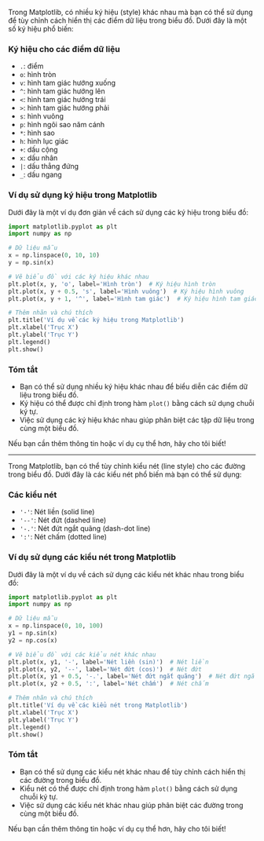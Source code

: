 Trong Matplotlib, có nhiều ký hiệu (style) khác nhau mà bạn có thể sử dụng để tùy chỉnh cách hiển thị các điểm dữ liệu trong biểu đồ. Dưới đây là một số ký hiệu phổ biến:

### Ký hiệu cho các điểm dữ liệu

- `.`: điểm
- `o`: hình tròn
- `v`: hình tam giác hướng xuống
- `^`: hình tam giác hướng lên
- `<`: hình tam giác hướng trái
- `>`: hình tam giác hướng phải
- `s`: hình vuông
- `p`: hình ngôi sao năm cánh
- `*`: hình sao
- `h`: hình lục giác
- `+`: dấu cộng
- `x`: dấu nhân
- `|`: dấu thẳng đứng
- `_`: dấu ngang

### Ví dụ sử dụng ký hiệu trong Matplotlib

Dưới đây là một ví dụ đơn giản về cách sử dụng các ký hiệu trong biểu đồ:

```python
import matplotlib.pyplot as plt
import numpy as np

# Dữ liệu mẫu
x = np.linspace(0, 10, 10)
y = np.sin(x)

# Vẽ biểu đồ với các ký hiệu khác nhau
plt.plot(x, y, 'o', label='Hình tròn')  # Ký hiệu hình tròn
plt.plot(x, y + 0.5, 's', label='Hình vuông')  # Ký hiệu hình vuông
plt.plot(x, y + 1, '^', label='Hình tam giác')  # Ký hiệu hình tam giác

# Thêm nhãn và chú thích
plt.title('Ví dụ về các ký hiệu trong Matplotlib')
plt.xlabel('Trục X')
plt.ylabel('Trục Y')
plt.legend()
plt.show()
```

### Tóm tắt
- Bạn có thể sử dụng nhiều ký hiệu khác nhau để biểu diễn các điểm dữ liệu trong biểu đồ.
- Ký hiệu có thể được chỉ định trong hàm `plot()` bằng cách sử dụng chuỗi ký tự.
- Việc sử dụng các ký hiệu khác nhau giúp phân biệt các tập dữ liệu trong cùng một biểu đồ.

Nếu bạn cần thêm thông tin hoặc ví dụ cụ thể hơn, hãy cho tôi biết!


------

Trong Matplotlib, bạn có thể tùy chỉnh kiểu nét (line style) cho các đường trong biểu đồ. Dưới đây là các kiểu nét phổ biến mà bạn có thể sử dụng:

### Các kiểu nét

- `'-'`: Nét liền (solid line)
- `'--'`: Nét đứt (dashed line)
- `'-.'`: Nét đứt ngắt quãng (dash-dot line)
- `':'`: Nét chấm (dotted line)

### Ví dụ sử dụng các kiểu nét trong Matplotlib

Dưới đây là một ví dụ về cách sử dụng các kiểu nét khác nhau trong biểu đồ:

```python
import matplotlib.pyplot as plt
import numpy as np

# Dữ liệu mẫu
x = np.linspace(0, 10, 100)
y1 = np.sin(x)
y2 = np.cos(x)

# Vẽ biểu đồ với các kiểu nét khác nhau
plt.plot(x, y1, '-', label='Nét liền (sin)')  # Nét liền
plt.plot(x, y2, '--', label='Nét đứt (cos)')  # Nét đứt
plt.plot(x, y1 + 0.5, '-.', label='Nét đứt ngắt quãng')  # Nét đứt ngắt quãng
plt.plot(x, y2 + 0.5, ':', label='Nét chấm')  # Nét chấm

# Thêm nhãn và chú thích
plt.title('Ví dụ về các kiểu nét trong Matplotlib')
plt.xlabel('Trục X')
plt.ylabel('Trục Y')
plt.legend()
plt.show()
```

### Tóm tắt
- Bạn có thể sử dụng các kiểu nét khác nhau để tùy chỉnh cách hiển thị các đường trong biểu đồ.
- Kiểu nét có thể được chỉ định trong hàm `plot()` bằng cách sử dụng chuỗi ký tự.
- Việc sử dụng các kiểu nét khác nhau giúp phân biệt các đường trong cùng một biểu đồ.

Nếu bạn cần thêm thông tin hoặc ví dụ cụ thể hơn, hãy cho tôi biết!
